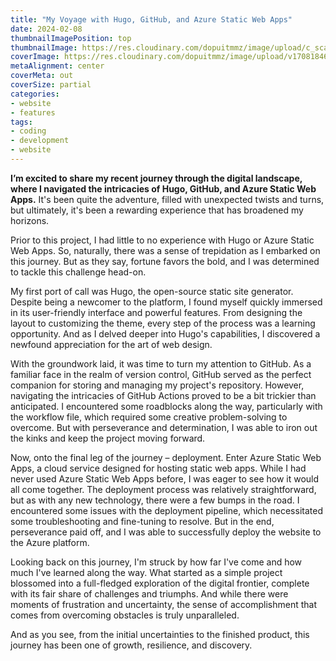 ```yaml
---
title: "My Voyage with Hugo, GitHub, and Azure Static Web Apps"
date: 2024-02-08
thumbnailImagePosition: top
thumbnailImage: https://res.cloudinary.com/dopuitmmz/image/upload/c_scale,w_750/c_crop,h_250,w_750/v1708184690/1_P_H_UpQahH0juwQpXWXnpQ_icuccr.jpg
coverImage: https://res.cloudinary.com/dopuitmmz/image/upload/v1708184690/1_P_H_UpQahH0juwQpXWXnpQ_icuccr.jpg
metaAlignment: center
coverMeta: out
coverSize: partial
categories:
- website
- features
tags:
- coding
- development
- website
---
```

**I’m excited to share my recent journey through the digital landscape, where I navigated the intricacies of Hugo, GitHub, and Azure Static Web Apps.** It's been quite the adventure, filled with unexpected twists and turns, but ultimately, it's been a rewarding experience that has broadened my horizons.

Prior to this project, I had little to no experience with Hugo or Azure Static Web Apps. So, naturally, there was a sense of trepidation as I embarked on this journey. But as they say, fortune favors the bold, and I was determined to tackle this challenge head-on.

My first port of call was Hugo, the open-source static site generator. Despite being a newcomer to the platform, I found myself quickly immersed in its user-friendly interface and powerful features. From designing the layout to customizing the theme, every step of the process was a learning opportunity. And as I delved deeper into Hugo's capabilities, I discovered a newfound appreciation for the art of web design.

With the groundwork laid, it was time to turn my attention to GitHub. As a familiar face in the realm of version control, GitHub served as the perfect companion for storing and managing my project's repository. However, navigating the intricacies of GitHub Actions proved to be a bit trickier than anticipated. I encountered some roadblocks along the way, particularly with the workflow file, which required some creative problem-solving to overcome. But with perseverance and determination, I was able to iron out the kinks and keep the project moving forward.

Now, onto the final leg of the journey – deployment. Enter Azure Static Web Apps, a cloud service designed for hosting static web apps. While I had never used Azure Static Web Apps before, I was eager to see how it would all come together. The deployment process was relatively straightforward, but as with any new technology, there were a few bumps in the road. I encountered some issues with the deployment pipeline, which necessitated some troubleshooting and fine-tuning to resolve. But in the end, perseverance paid off, and I was able to successfully deploy the website to the Azure platform.

Looking back on this journey, I'm struck by how far I've come and how much I've learned along the way. What started as a simple project blossomed into a full-fledged exploration of the digital frontier, complete with its fair share of challenges and triumphs. And while there were moments of frustration and uncertainty, the sense of accomplishment that comes from overcoming obstacles is truly unparalleled.

And as you see, from the initial uncertainties to the finished product, this journey has been one of growth, resilience, and discovery.